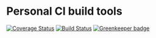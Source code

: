 # Personal CI build tools

[![Coverage Status](https://coveralls.io/repos/github/Alorel/personal-build-tools/badge.svg?branch=4.7.11)](https://coveralls.io/github/Alorel/personal-build-tools?branch=4.7.11)
[![Build Status](https://travis-ci.com/Alorel/personal-build-tools.svg?branch=4.7.11)](https://travis-ci.com/Alorel/personal-build-tools)
[![Greenkeeper badge](https://badges.greenkeeper.io/Alorel/ngx-decorators.svg)](https://greenkeeper.io/)
